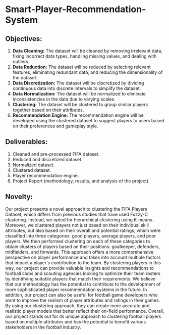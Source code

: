 # Smart-Player-Recommendation-System

## Objectives:
1. **Data Cleaning:** The dataset will be cleaned by removing irrelevant data, fixing incorrect data 
types, handling missing values, and dealing with outliers.
2. **Data Reduction:** The dataset will be reduced by selecting relevant features, eliminating redundant 
data, and reducing the dimensionality of the dataset.
3. **Data Discretization:** The dataset will be discretized by dividing continuous data into discrete 
intervals to simplify the dataset.
4. **Data Normalization:** The dataset will be normalized to eliminate inconsistencies in the data due 
to varying scales.
5. **Clustering:** The dataset will be clustered to group similar players together based on their attributes.
6. **Recommendation Engine:** The recommendation engine will be developed using the clustered 
dataset to suggest players to users based on their preferences and gameplay style.

## Deliverables:
1. Cleaned and pre-processed FIFA dataset.
2. Reduced and discretized dataset.
3. Normalized dataset.
4. Clustered dataset.
5. Player recommendation engine.
6. Project Report (methodology, results, and analysis of the project).

## Novelty:
Our project presents a novel approach to clustering the FIFA Players Dataset, which differs 
from previous studies that have used Fuzzy-C clustering. Instead, we opted for hierarchical 
clustering using K-means. Moreover, we clustered players not just based on their individual 
skill attributes, but also based on their overall and potential ratings, which were classified into 
three categories: good players, average players, and poor players. We then performed 
clustering on each of these categories to obtain clusters of players based on their positions: 
goalkeeper, defenders, midfielders, and forwards. This approach offers a more comprehensive 
perspective on player performance and takes into account multiple factors that impact a 
player's contribution to the team.
By clustering players in this way, our project can provide valuable insights and 
recommendations to football clubs and scouting agencies looking to optimize their team rosters 
by identifying suitable players that match their requirements. We believe that our methodology 
has the potential to contribute to the development of more sophisticated player 
recommendation systems in the future.
In addition, our project can also be useful for football game developers who want to improve 
the realism of player attributes and ratings in their games. By using our clustering approach, 
they can create more accurate and realistic player models that better reflect their on-field 
performance.
Overall, our project stands out for its unique approach to clustering football players based on 
multiple attributes and has the potential to benefit various stakeholders in the football industry.

